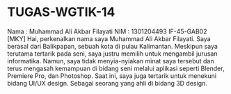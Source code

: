 # TUGAS-WGTIK-14
Nama : Muhammad Ali Akbar Filayati
NIM : 1301204493
IF-45-GAB02 [MKY]
Hai, perkenalkan nama saya Muhammad Ali Akbar Filayati. Saya berasal dari Balikpapan, sebuah kota di pulau Kalimantan. Meskipun saya terutama tertarik pada seni, saya justru memilih untuk mengambil jurusan informatika. Namun, saya tidak menyia-nyiakan minat saya tersebut dan terus mengasah kemampuan di bidang seni melalui aplikasi seperti Blender, Premiere Pro, dan Photoshop. Saat ini, saya juga tertarik untuk menekuni bidang UI/UX design. Sebagai seorang yang ahli di bidang 3D design.
